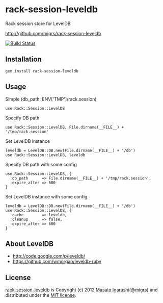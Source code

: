 rack-session-leveldb
====================

Rack session store for LevelDB

<http://github.com/migrs/rack-session-leveldb>

[![Build Status](https://secure.travis-ci.org/migrs/rack-session-leveldb.png)](http://travis-ci.org/migrs/rack-session-leveldb)

## Installation

    gem install rack-session-leveldb

## Usage

Simple (db\_path: ENV['TMP']/rack.session)

    use Rack::Session::LevelDB

Specify DB path

    use Rack::Session::LevelDB, File.dirname(__FILE__) + '/tmp/rack.session'

Set LevelDB instance

    leveldb = LevelDB::DB.new(File.dirname(__FILE__) + '/db')
    use Rack::Session::LevelDB, leveldb

Specify DB path with some config

    use Rack::Session::LevelDB, {
      :db_path      => File.dirname(__FILE__) + '/tmp/rack.session',
      :expire_after => 600
    }

Set LevelDB instance with some config

    leveldb = LevelDB::DB.new(File.dirname(__FILE__) + '/db')
    use Rack::Session::LevelDB, {
      :cache        => leveldb,
      :cleanup      => false,
      :expire_after => 600
    }

## About LevelDB

- <http://code.google.com/p/leveldb/>
- <https://github.com/wmorgan/leveldb-ruby>

## License
[rack-session-leveldb](http://github.com/migrs/rack-session-leveldb) is Copyright (c) 2012 [Masato Igarashi](http://github.com/migrs)(@[migrs](http://twitter.com/migrs)) and distributed under the [MIT license](http://www.opensource.org/licenses/mit-license).
